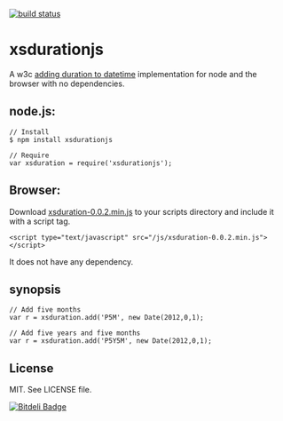 [![build status](https://secure.travis-ci.org/revington/xsdurationjs.png)](http://travis-ci.org/revington/xsdurationjs)
# xsdurationjs

A w3c [adding duration to datetime](http://www.w3.org/TR/xmlschema-2/#adding-durations-to-dateTimes) implementation for node and the browser with no dependencies.

## node.js:

	// Install
	$ npm install xsdurationjs

	// Require
	var xsduration = require('xsdurationjs');

## Browser:

Download [xsduration-0.0.2.min.js](https://raw.githubusercontent.com/revington/xsdurationjs/master/xsduration-0.0.2.min.js) to your scripts directory and include it with a script tag.

	<script type="text/javascript" src="/js/xsduration-0.0.2.min.js"></script>

It does not have any dependency.

synopsis
--------

	
	// Add five months
	var r =	xsduration.add('P5M', new Date(2012,0,1);

	// Add five years and five months
	var r =	xsduration.add('P5Y5M', new Date(2012,0,1);

License
-------
MIT. See LICENSE file.



[![Bitdeli Badge](https://d2weczhvl823v0.cloudfront.net/revington/xsdurationjs/trend.png)](https://bitdeli.com/free "Bitdeli Badge")

